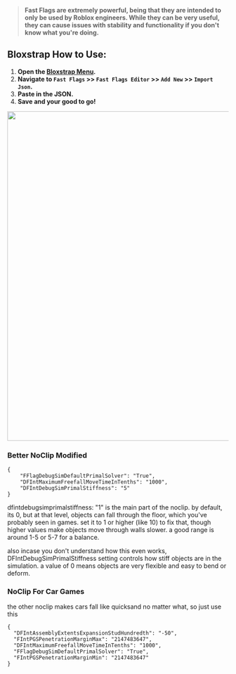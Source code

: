 > **Fast Flags are extremely powerful, being that they are intended to only be used by Roblox engineers. While they can be very useful, they can cause issues with stability and functionality if you don't know what you're doing.**

## Bloxstrap How to Use:
1. **Open the [Bloxstrap Menu](https://github.com/pizzaboxer/bloxstrap).**
2. **Navigate to `Fast Flags` >> `Fast Flags Editor` >> `Add New` >>  `Import Json`.**
3. **Paste in the JSON.**
4. **Save and your good to go!**

<img src="/assets/tutorial260.gif" width="750"/>

###  Better NoClip Modified
```
{
    "FFlagDebugSimDefaultPrimalSolver": "True",
    "DFIntMaximumFreefallMoveTimeInTenths": "1000",
    "DFIntDebugSimPrimalStiffness": "5"
}
```

dfintdebugsimprimalstiffness: "1" is the main part of the noclip. by default, its 0, but at that level, objects can fall through the floor, which you've probably seen in games. set it to 1 or higher (like 10) to fix that, though higher values make objects move through walls slower. a good range is around 1-5 or 5-7 for a balance.

also incase you don't understand how this even works, DFIntDebugSimPrimalStiffness setting controls how stiff objects are in the simulation. a value of 0 means objects are very flexible and easy to bend or deform.


###  NoClip For Car Games
the other noclip makes cars fall like quicksand no matter what, so just use this
```
{
  "DFIntAssemblyExtentsExpansionStudHundredth": "-50",
  "FIntPGSPenetrationMarginMax": "2147483647",
  "DFIntMaximumFreefallMoveTimeInTenths": "1000",
  "FFlagDebugSimDefaultPrimalSolver": "True",
  "FIntPGSPenetrationMarginMin": "2147483647"
}
``` 

